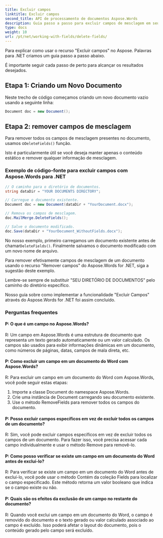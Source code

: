 ```yaml
---
title: Excluir campos
linktitle: Excluir campos
second_title: API de processamento de documentos Aspose.Words
description: Guia passo a passo para excluir campos de mesclagem em seus documentos do Word usando Aspose.Words for .NET.
type: docs
weight: 10
url: /pt/net/working-with-fields/delete-fields/
---
```


Para explicar como usar o recurso "Excluir campos" no Aspose. Palavras para .NET criamos um guia passo a passo abaixo. 

É importante seguir cada passo de perto para alcançar os resultados desejados. 

## Etapa 1: Criando um Novo Documento

Neste trecho de código começamos criando um novo documento vazio usando a seguinte linha: 

```csharp
Document doc = new Document();
```

## Etapa 2: remover campos de mesclagem

 Para remover todos os campos de mesclagem presentes no documento, usamos o`DeleteFields()` função. 

Isto é particularmente útil se você deseja manter apenas o conteúdo estático e remover qualquer informação de mesclagem. 

### Exemplo de código-fonte para excluir campos com Aspose.Words para .NET

```csharp
// O caminho para o diretório de documentos.
string dataDir = "YOUR DOCUMENTS DIRECTORY";

// Carregue o documento existente.
Document doc = new Document(dataDir + "YourDocument.docx");

// Remova os campos de mesclagem.
doc.MailMerge.DeleteFields();

// Salve o documento modificado.
doc.Save(dataDir + "YourDocument_WithoutFields.docx");
```

 No nosso exemplo, primeiro carregamos um documento existente antes de chamar`DeleteFields()`. Finalmente salvamos o documento modificado com um novo nome de arquivo. 

Para remover efetivamente campos de mesclagem de um documento usando o recurso "Remover campos" do Aspose.Words for .NET, siga a sugestão deste exemplo. 

Lembre-se sempre de substituir "SEU DIRETÓRIO DE DOCUMENTOS" pelo caminho do diretório específico. 

Nosso guia sobre como implementar a funcionalidade "Excluir Campos" através do Aspose.Words for .NET foi assim concluído.

### Perguntas frequentes

#### P: O que é um campo no Aspose.Words?

R: Um campo em Aspose.Words é uma estrutura de documento que representa um texto gerado automaticamente ou um valor calculado. Os campos são usados para exibir informações dinâmicas em um documento, como números de páginas, datas, campos de mala direta, etc.

#### P: Como excluir um campo em um documento do Word com Aspose.Words?

R: Para excluir um campo em um documento do Word com Aspose.Words, você pode seguir estas etapas:

1. Importe a classe Document do namespace Aspose.Words.
2. Crie uma instância de Document carregando seu documento existente.
3. Use o método RemoveFields para remover todos os campos do documento.

#### P: Posso excluir campos específicos em vez de excluir todos os campos de um documento?

R: Sim, você pode excluir campos específicos em vez de excluir todos os campos de um documento. Para fazer isso, você precisa acessar cada campo individualmente e usar o método Remove para removê-lo.

#### P: Como posso verificar se existe um campo em um documento do Word antes de excluí-lo?

R: Para verificar se existe um campo em um documento do Word antes de excluí-lo, você pode usar o método Contém da coleção Fields para localizar o campo especificado. Este método retorna um valor booleano que indica se o campo existe ou não.

#### P: Quais são os efeitos da exclusão de um campo no restante do documento?

R: Quando você exclui um campo em um documento do Word, o campo é removido do documento e o texto gerado ou valor calculado associado ao campo é excluído. Isso poderá afetar o layout do documento, pois o conteúdo gerado pelo campo será excluído.